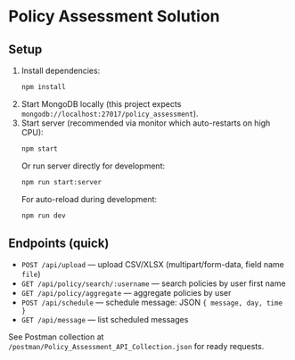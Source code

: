 # Policy Assessment Solution

## Setup

1. Install dependencies:
   ```bash
   npm install
   ```
2. Start MongoDB locally (this project expects `mongodb://localhost:27017/policy_assessment`).
3. Start server (recommended via monitor which auto-restarts on high CPU):
   ```bash
   npm start
   ```
   Or run server directly for development:
   ```bash
   npm run start:server
   ```
   For auto-reload during development:
   ```bash
   npm run dev
   ```

## Endpoints (quick)

- `POST /api/upload` — upload CSV/XLSX (multipart/form-data, field name `file`)
- `GET /api/policy/search/:username` — search policies by user first name
- `GET /api/policy/aggregate` — aggregate policies by user
- `POST /api/schedule` — schedule message: JSON `{ message, day, time }`
- `GET /api/message` — list scheduled messages

See Postman collection at `/postman/Policy_Assessment_API_Collection.json` for ready requests.

